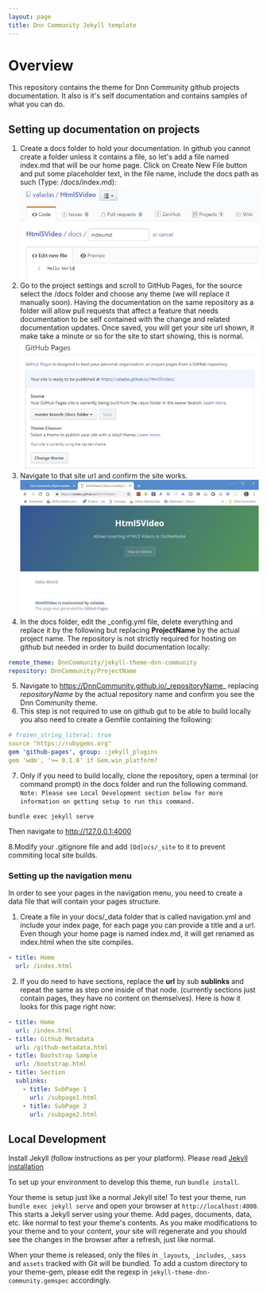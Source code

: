 ```yaml
---
layout: page
title: Dnn Community Jekyll template
---
```


# Overview
This repository contains the theme for Dnn Community github projects documentation. It also is it's self documentation and contains samples of what you can do.

## Setting up documentation on projects
1. Create a docs folder to hold your documentation. In github you cannot create a folder unless it contains a file, so let's add a file named index.md that will be our home page. Click on Create New File button and put some placeholder text, in the file name, include the docs path as such (Type: /docs/index.md):
![Create a docs folder](assets/images/Screenshots/Capture-create-docs-folder.jpg "Create a docs folder")
2. Go to the project settings and scroll to GitHub Pages, for the source select the /docs folder and choose any theme (we will replace it manually soon). Having the documentation on the same repository as a folder will allow pull requests that affect a feature that needs documentation to be self contained with the change and related documentation updates. Once saved, you will get your site url shown, it make take a minute or so for the site to start showing, this is normal.
![Set the github pages options](assets/images/Screenshots/Capture-gh-pages-settings.jpg "Set the github pages options")
3. Navigate to that site url and confirm the site works.
![Working site](assets/images/Screenshots/Capture-working-site.jpg "Working site")
4. In the docs folder, edit the _config.yml file, delete everything and replace it by the following but replacing **ProjectName** by the actual project name. The repository is not strictly required for hosting on github but needed in order to build documentation locally:
```yaml
remote_theme: DnnCommunity/jekyll-theme-dnn-community
repository: DnnCommunity/ProjectName
```
5. Navigate to https://DnnCommunity.github.io/_repositoryName_ replacing _repositoryName_ by the actual repository name and confirm you see the Dnn Community theme.
6. This step is not required to use on github gut to be able to build locally you also need to create a Gemfile containing the following:
~~~ yaml
# frozen_string_literal: true
source "https://rubygems.org"
gem 'github-pages', group: :jekyll_plugins
gem 'wdm', '>= 0.1.0' if Gem.win_platform?
~~~
7. Only if you need to build locally, clone the repository, open a terminal (or command prompt) in the docs folder and run the following command. `Note: Please see Local Development section below for more information on getting setup to run this command.`
```
bundle exec jekyll serve
```
Then navigate to http://127.0.0.1:4000

8.Modify your .gitignore file and add ```[Dd]ocs/_site``` to it to prevent commiting local site builds.

### Setting up the navigation menu
In order to see your pages in the navigation menu, you need to create a data file that will contain your pages structure.
1. Create a file in your docs/_data folder that is called navigation.yml and include your index page, for each page you can provide a title and a url. Even though your home page is named index.md, it will get renamed as index.html when the site compiles.
```yaml
- title: Home
  url: /index.html
```
2. If you do need to have sections, replace the **url** by sub **sublinks** and repeat the same as step one inside of that node. (currently sections just contain pages, they have no content on themselves). Here is how it looks for this page right now:

```yaml
- title: Home
  url: /index.html
- title: Github Metadata
  url: /github-metadata.html
- title: Bootstrap Sample
  url: /bootstrap.html
- title: Section
  sublinks:
    - title: SubPage 1
      url: /subpage1.html
    - title: SubPage 2
      url: /subpage2.html
```

## Local Development

Install Jekyll (follow instructions as per your platform). Please read [Jekyll installation](https://jekyllrb.com/docs/)

To set up your environment to develop this theme, run `bundle install`.

Your theme is setup just like a normal Jekyll site! To test your theme, run `bundle exec jekyll serve` and open your browser at `http://localhost:4000`. This starts a Jekyll server using your theme. Add pages, documents, data, etc. like normal to test your theme's contents. As you make modifications to your theme and to your content, your site will regenerate and you should see the changes in the browser after a refresh, just like normal.

When your theme is released, only the files in `_layouts`, `_includes`, `_sass` and `assets` tracked with Git will be bundled.
To add a custom directory to your theme-gem, please edit the regexp in `jekyll-theme-dnn-community.gemspec` accordingly.
